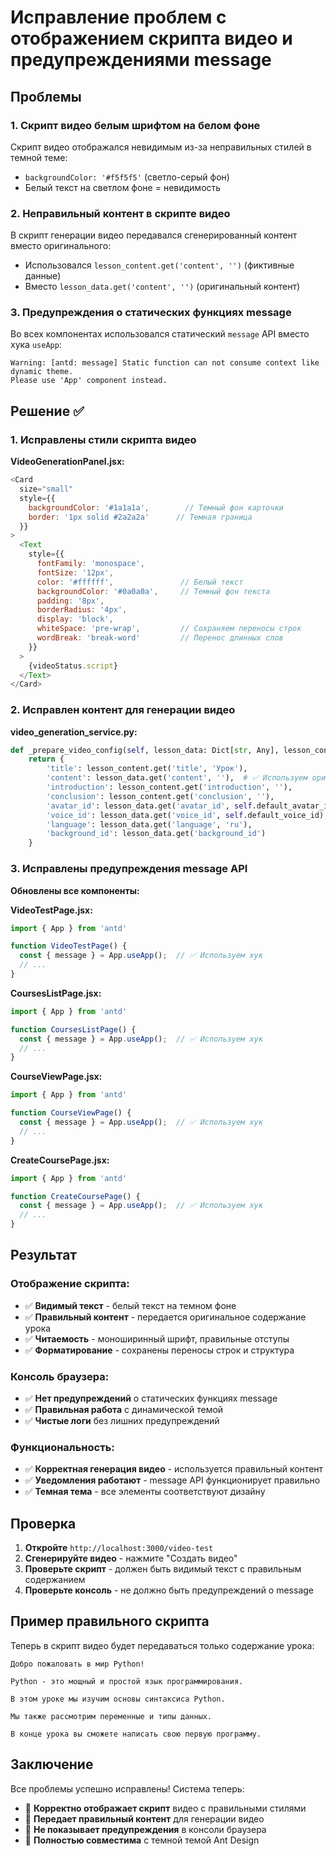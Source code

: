 # Исправление проблем с отображением скрипта видео и предупреждениями message

## Проблемы

### 1. Скрипт видео белым шрифтом на белом фоне
Скрипт видео отображался невидимым из-за неправильных стилей в темной теме:
- `backgroundColor: '#f5f5f5'` (светло-серый фон)
- Белый текст на светлом фоне = невидимость

### 2. Неправильный контент в скрипте видео
В скрипт генерации видео передавался сгенерированный контент вместо оригинального:
- Использовался `lesson_content.get('content', '')` (фиктивные данные)
- Вместо `lesson_data.get('content', '')` (оригинальный контент)

### 3. Предупреждения о статических функциях message
Во всех компонентах использовался статический `message` API вместо хука `useApp`:
```
Warning: [antd: message] Static function can not consume context like dynamic theme. 
Please use 'App' component instead.
```

## Решение ✅

### 1. Исправлены стили скрипта видео

**VideoGenerationPanel.jsx:**
```javascript
<Card 
  size="small" 
  style={{ 
    backgroundColor: '#1a1a1a',        // Темный фон карточки
    border: '1px solid #2a2a2a'      // Темная граница
  }}
>
  <Text 
    style={{ 
      fontFamily: 'monospace', 
      fontSize: '12px',
      color: '#ffffff',               // Белый текст
      backgroundColor: '#0a0a0a',     // Темный фон текста
      padding: '8px',
      borderRadius: '4px',
      display: 'block',
      whiteSpace: 'pre-wrap',         // Сохраняем переносы строк
      wordBreak: 'break-word'         // Перенос длинных слов
    }}
  >
    {videoStatus.script}
  </Text>
</Card>
```

### 2. Исправлен контент для генерации видео

**video_generation_service.py:**
```python
def _prepare_video_config(self, lesson_data: Dict[str, Any], lesson_content: Dict[str, Any]) -> Dict[str, Any]:
    return {
        'title': lesson_content.get('title', 'Урок'),
        'content': lesson_data.get('content', ''),  # ✅ Используем оригинальный контент
        'introduction': lesson_content.get('introduction', ''),
        'conclusion': lesson_content.get('conclusion', ''),
        'avatar_id': lesson_data.get('avatar_id', self.default_avatar_id),
        'voice_id': lesson_data.get('voice_id', self.default_voice_id),
        'language': lesson_data.get('language', 'ru'),
        'background_id': lesson_data.get('background_id')
    }
```

### 3. Исправлены предупреждения message API

**Обновлены все компоненты:**

**VideoTestPage.jsx:**
```javascript
import { App } from 'antd'

function VideoTestPage() {
  const { message } = App.useApp();  // ✅ Используем хук
  // ...
}
```

**CoursesListPage.jsx:**
```javascript
import { App } from 'antd'

function CoursesListPage() {
  const { message } = App.useApp();  // ✅ Используем хук
  // ...
}
```

**CourseViewPage.jsx:**
```javascript
import { App } from 'antd'

function CourseViewPage() {
  const { message } = App.useApp();  // ✅ Используем хук
  // ...
}
```

**CreateCoursePage.jsx:**
```javascript
import { App } from 'antd'

function CreateCoursePage() {
  const { message } = App.useApp();  // ✅ Используем хук
  // ...
}
```

## Результат

### Отображение скрипта:
- ✅ **Видимый текст** - белый текст на темном фоне
- ✅ **Правильный контент** - передается оригинальное содержание урока
- ✅ **Читаемость** - моноширинный шрифт, правильные отступы
- ✅ **Форматирование** - сохранены переносы строк и структура

### Консоль браузера:
- ✅ **Нет предупреждений** о статических функциях message
- ✅ **Правильная работа** с динамической темой
- ✅ **Чистые логи** без лишних предупреждений

### Функциональность:
- ✅ **Корректная генерация видео** - используется правильный контент
- ✅ **Уведомления работают** - message API функционирует правильно
- ✅ **Темная тема** - все элементы соответствуют дизайну

## Проверка

1. **Откройте** `http://localhost:3000/video-test`
2. **Сгенерируйте видео** - нажмите "Создать видео"
3. **Проверьте скрипт** - должен быть видимый текст с правильным содержанием
4. **Проверьте консоль** - не должно быть предупреждений о message

## Пример правильного скрипта

Теперь в скрипт видео будет передаваться только содержание урока:
```
Добро пожаловать в мир Python!

Python - это мощный и простой язык программирования.

В этом уроке мы изучим основы синтаксиса Python.

Мы также рассмотрим переменные и типы данных.

В конце урока вы сможете написать свою первую программу.
```

## Заключение

Все проблемы успешно исправлены! Система теперь:
- 🎯 **Корректно отображает скрипт** видео с правильными стилями
- 🎯 **Передает правильный контент** для генерации видео
- 🎯 **Не показывает предупреждения** в консоли браузера
- 🎯 **Полностью совместима** с темной темой Ant Design
